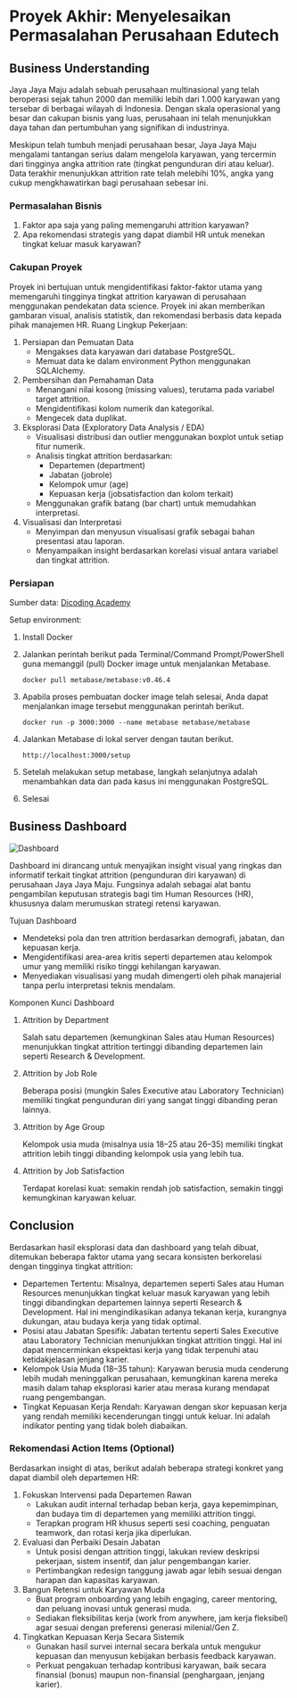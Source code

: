 # Proyek Akhir: Menyelesaikan Permasalahan Perusahaan Edutech

## Business Understanding

Jaya Jaya Maju adalah sebuah perusahaan multinasional yang telah beroperasi sejak tahun 2000 dan memiliki lebih dari 1.000 karyawan yang tersebar di berbagai wilayah di Indonesia. Dengan skala operasional yang besar dan cakupan bisnis yang luas, perusahaan ini telah menunjukkan daya tahan dan pertumbuhan yang signifikan di industrinya.

Meskipun telah tumbuh menjadi perusahaan besar, Jaya Jaya Maju mengalami tantangan serius dalam mengelola karyawan, yang tercermin dari tingginya angka attrition rate (tingkat pengunduran diri atau keluar). Data terakhir menunjukkan attrition rate telah melebihi 10%, angka yang cukup mengkhawatirkan bagi perusahaan sebesar ini.

### Permasalahan Bisnis

1. Faktor apa saja yang paling memengaruhi attrition karyawan?
2. Apa rekomendasi strategis yang dapat diambil HR untuk menekan tingkat keluar masuk karyawan?

### Cakupan Proyek

Proyek ini bertujuan untuk mengidentifikasi faktor-faktor utama yang memengaruhi tingginya tingkat attrition karyawan di perusahaan menggunakan pendekatan data science. Proyek ini akan memberikan gambaran visual, analisis statistik, dan rekomendasi berbasis data kepada pihak manajemen HR.
Ruang Lingkup Pekerjaan:
1. Persiapan dan Pemuatan Data 
   - Mengakses data karyawan dari database PostgreSQL. 
   - Memuat data ke dalam environment Python menggunakan SQLAlchemy.
2. Pembersihan dan Pemahaman Data
   - Menangani nilai kosong (missing values), terutama pada variabel target attrition. 
   - Mengidentifikasi kolom numerik dan kategorikal. 
   - Mengecek data duplikat.
3. Eksplorasi Data (Exploratory Data Analysis / EDA)
   - Visualisasi distribusi dan outlier menggunakan boxplot untuk setiap fitur numerik. 
   - Analisis tingkat attrition berdasarkan:
     - Departemen (department)
     - Jabatan (jobrole)
     - Kelompok umur (age)
     - Kepuasan kerja (jobsatisfaction dan kolom terkait)
   - Menggunakan grafik batang (bar chart) untuk memudahkan interpretasi.
4. Visualisasi dan Interpretasi
   - Menyimpan dan menyusun visualisasi grafik sebagai bahan presentasi atau laporan. 
   - Menyampaikan insight berdasarkan korelasi visual antara variabel dan tingkat attrition.

### Persiapan

Sumber data: [Dicoding Academy](https://github.com/dicodingacademy/dicoding_dataset/tree/main/employee)

Setup environment:

1. Install Docker
2. Jalankan perintah berikut pada Terminal/Command Prompt/PowerShell guna memanggil (pull) Docker image untuk menjalankan Metabase. 

    ```docker pull metabase/metabase:v0.46.4```
3. Apabila proses pembuatan docker image telah selesai, Anda dapat menjalankan image tersebut menggunakan perintah berikut.

    ```docker run -p 3000:3000 --name metabase metabase/metabase```
4. Jalankan Metabase di lokal server dengan tautan berikut.

    ```http://localhost:3000/setup```
5. Setelah melakukan setup metabase, langkah selanjutnya adalah menambahkan data dan pada kasus ini menggunakan PostgreSQL.
6. Selesai

## Business Dashboard

<img src="https://github.com/user-attachments/assets/90fc9f0a-df00-4d0d-8beb-f350ccd32a76" alt="Dashboard" title="Dashboard">

Dashboard ini dirancang untuk menyajikan insight visual yang ringkas dan informatif terkait tingkat attrition (pengunduran diri karyawan) di perusahaan Jaya Jaya Maju. Fungsinya adalah sebagai alat bantu pengambilan keputusan strategis bagi tim Human Resources (HR), khususnya dalam merumuskan strategi retensi karyawan.

Tujuan Dashboard
- Mendeteksi pola dan tren attrition berdasarkan demografi, jabatan, dan kepuasan kerja.
- Mengidentifikasi area-area kritis seperti departemen atau kelompok umur yang memiliki risiko tinggi kehilangan karyawan.
- Menyediakan visualisasi yang mudah dimengerti oleh pihak manajerial tanpa perlu interpretasi teknis mendalam.

Komponen Kunci Dashboard
1. Attrition by Department

   Salah satu departemen (kemungkinan Sales atau Human Resources) menunjukkan tingkat attrition tertinggi dibanding departemen lain seperti Research & Development.
2. Attrition by Job Role

   Beberapa posisi (mungkin Sales Executive atau Laboratory Technician) memiliki tingkat pengunduran diri yang sangat tinggi dibanding peran lainnya.
3. Attrition by Age Group

   Kelompok usia muda (misalnya usia 18–25 atau 26–35) memiliki tingkat attrition lebih tinggi dibanding kelompok usia yang lebih tua.
4. Attrition by Job Satisfaction

   Terdapat korelasi kuat: semakin rendah job satisfaction, semakin tinggi kemungkinan karyawan keluar.

## Conclusion

Berdasarkan hasil eksplorasi data dan dashboard yang telah dibuat, ditemukan beberapa faktor utama yang secara konsisten berkorelasi dengan tingginya tingkat attrition:
- Departemen Tertentu: Misalnya, departemen seperti Sales atau Human Resources menunjukkan tingkat keluar masuk karyawan yang lebih tinggi dibandingkan departemen lainnya seperti Research & Development. Hal ini mengindikasikan adanya tekanan kerja, kurangnya dukungan, atau budaya kerja yang tidak optimal.
- Posisi atau Jabatan Spesifik: Jabatan tertentu seperti Sales Executive atau Laboratory Technician menunjukkan tingkat attrition tinggi. Hal ini dapat mencerminkan ekspektasi kerja yang tidak terpenuhi atau ketidakjelasan jenjang karier.
- Kelompok Usia Muda (18–35 tahun): Karyawan berusia muda cenderung lebih mudah meninggalkan perusahaan, kemungkinan karena mereka masih dalam tahap eksplorasi karier atau merasa kurang mendapat ruang pengembangan.
- Tingkat Kepuasan Kerja Rendah: Karyawan dengan skor kepuasan kerja yang rendah memiliki kecenderungan tinggi untuk keluar. Ini adalah indikator penting yang tidak boleh diabaikan.

### Rekomendasi Action Items (Optional)

Berdasarkan insight di atas, berikut adalah beberapa strategi konkret yang dapat diambil oleh departemen HR:

1. Fokuskan Intervensi pada Departemen Rawan
   - Lakukan audit internal terhadap beban kerja, gaya kepemimpinan, dan budaya tim di departemen yang memiliki attrition tinggi.
   - Terapkan program HR khusus seperti sesi coaching, penguatan teamwork, dan rotasi kerja jika diperlukan.
2. Evaluasi dan Perbaiki Desain Jabatan
   - Untuk posisi dengan attrition tinggi, lakukan review deskripsi pekerjaan, sistem insentif, dan jalur pengembangan karier.
   - Pertimbangkan redesign tanggung jawab agar lebih sesuai dengan harapan dan kapasitas karyawan.
3. Bangun Retensi untuk Karyawan Muda
   - Buat program onboarding yang lebih engaging, career mentoring, dan peluang inovasi untuk generasi muda.
   - Sediakan fleksibilitas kerja (work from anywhere, jam kerja fleksibel) agar sesuai dengan preferensi generasi milenial/Gen Z.
4. Tingkatkan Kepuasan Kerja Secara Sistemik
   - Gunakan hasil survei internal secara berkala untuk mengukur kepuasan dan menyusun kebijakan berbasis feedback karyawan.
   - Perkuat pengakuan terhadap kontribusi karyawan, baik secara finansial (bonus) maupun non-finansial (penghargaan, jenjang karier).
